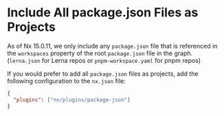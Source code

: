 # Include All package.json Files as Projects

As of Nx 15.0.11, we only include any `package.json` file that is referenced in the `workspaces` property of the root `package.json` file in the graph. (`lerna.json` for Lerna repos or `pnpm-workspace.yaml` for pnpm repos)

If you would prefer to add all `package.json` files as projects, add the following configuration to the `nx.json` file:

```json {% filename="nx.json" %}
{
  "plugins": ["nx/plugins/package-json"]
}
```
